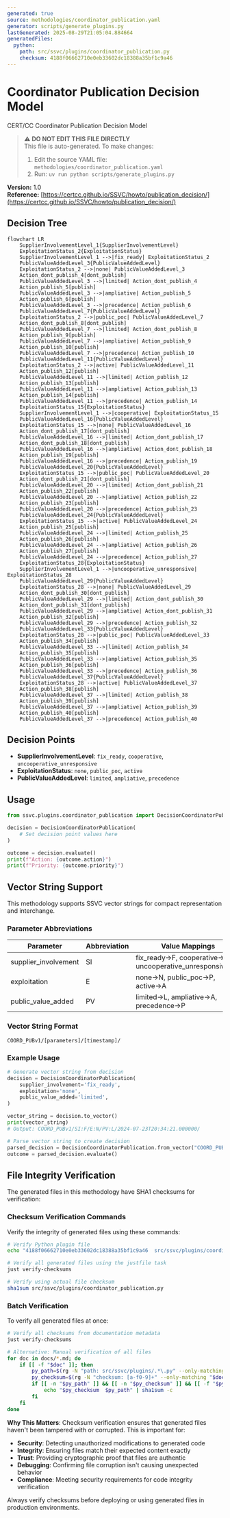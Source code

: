 ```yaml
---
generated: true
source: methodologies/coordinator_publication.yaml
generator: scripts/generate_plugins.py
lastGenerated: 2025-08-29T21:05:04.884664
generatedFiles:
  python:
    path: src/ssvc/plugins/coordinator_publication.py
    checksum: 4188f06662710e0eb33602dc18388a35bf1c9a46
---
```


# Coordinator Publication Decision Model

CERT/CC Coordinator Publication Decision Model

> **⚠️ DO NOT EDIT THIS FILE DIRECTLY**  
> This file is auto-generated. To make changes:
> 1. Edit the source YAML file: `methodologies/coordinator_publication.yaml`
> 2. Run: `uv run python scripts/generate_plugins.py`

**Version:** 1.0  
**Reference:** [https://certcc.github.io/SSVC/howto/publication_decision/](https://certcc.github.io/SSVC/howto/publication_decision/)

## Decision Tree

```mermaid
flowchart LR
    SupplierInvolvementLevel_1{SupplierInvolvementLevel}
    ExploitationStatus_2{ExploitationStatus}
    SupplierInvolvementLevel_1 -->|fix_ready| ExploitationStatus_2
    PublicValueAddedLevel_3{PublicValueAddedLevel}
    ExploitationStatus_2 -->|none| PublicValueAddedLevel_3
    Action_dont_publish_4[dont_publish]
    PublicValueAddedLevel_3 -->|limited| Action_dont_publish_4
    Action_publish_5[publish]
    PublicValueAddedLevel_3 -->|ampliative| Action_publish_5
    Action_publish_6[publish]
    PublicValueAddedLevel_3 -->|precedence| Action_publish_6
    PublicValueAddedLevel_7{PublicValueAddedLevel}
    ExploitationStatus_2 -->|public_poc| PublicValueAddedLevel_7
    Action_dont_publish_8[dont_publish]
    PublicValueAddedLevel_7 -->|limited| Action_dont_publish_8
    Action_publish_9[publish]
    PublicValueAddedLevel_7 -->|ampliative| Action_publish_9
    Action_publish_10[publish]
    PublicValueAddedLevel_7 -->|precedence| Action_publish_10
    PublicValueAddedLevel_11{PublicValueAddedLevel}
    ExploitationStatus_2 -->|active| PublicValueAddedLevel_11
    Action_publish_12[publish]
    PublicValueAddedLevel_11 -->|limited| Action_publish_12
    Action_publish_13[publish]
    PublicValueAddedLevel_11 -->|ampliative| Action_publish_13
    Action_publish_14[publish]
    PublicValueAddedLevel_11 -->|precedence| Action_publish_14
    ExploitationStatus_15{ExploitationStatus}
    SupplierInvolvementLevel_1 -->|cooperative| ExploitationStatus_15
    PublicValueAddedLevel_16{PublicValueAddedLevel}
    ExploitationStatus_15 -->|none| PublicValueAddedLevel_16
    Action_dont_publish_17[dont_publish]
    PublicValueAddedLevel_16 -->|limited| Action_dont_publish_17
    Action_dont_publish_18[dont_publish]
    PublicValueAddedLevel_16 -->|ampliative| Action_dont_publish_18
    Action_publish_19[publish]
    PublicValueAddedLevel_16 -->|precedence| Action_publish_19
    PublicValueAddedLevel_20{PublicValueAddedLevel}
    ExploitationStatus_15 -->|public_poc| PublicValueAddedLevel_20
    Action_dont_publish_21[dont_publish]
    PublicValueAddedLevel_20 -->|limited| Action_dont_publish_21
    Action_publish_22[publish]
    PublicValueAddedLevel_20 -->|ampliative| Action_publish_22
    Action_publish_23[publish]
    PublicValueAddedLevel_20 -->|precedence| Action_publish_23
    PublicValueAddedLevel_24{PublicValueAddedLevel}
    ExploitationStatus_15 -->|active| PublicValueAddedLevel_24
    Action_publish_25[publish]
    PublicValueAddedLevel_24 -->|limited| Action_publish_25
    Action_publish_26[publish]
    PublicValueAddedLevel_24 -->|ampliative| Action_publish_26
    Action_publish_27[publish]
    PublicValueAddedLevel_24 -->|precedence| Action_publish_27
    ExploitationStatus_28{ExploitationStatus}
    SupplierInvolvementLevel_1 -->|uncooperative_unresponsive| ExploitationStatus_28
    PublicValueAddedLevel_29{PublicValueAddedLevel}
    ExploitationStatus_28 -->|none| PublicValueAddedLevel_29
    Action_dont_publish_30[dont_publish]
    PublicValueAddedLevel_29 -->|limited| Action_dont_publish_30
    Action_dont_publish_31[dont_publish]
    PublicValueAddedLevel_29 -->|ampliative| Action_dont_publish_31
    Action_publish_32[publish]
    PublicValueAddedLevel_29 -->|precedence| Action_publish_32
    PublicValueAddedLevel_33{PublicValueAddedLevel}
    ExploitationStatus_28 -->|public_poc| PublicValueAddedLevel_33
    Action_publish_34[publish]
    PublicValueAddedLevel_33 -->|limited| Action_publish_34
    Action_publish_35[publish]
    PublicValueAddedLevel_33 -->|ampliative| Action_publish_35
    Action_publish_36[publish]
    PublicValueAddedLevel_33 -->|precedence| Action_publish_36
    PublicValueAddedLevel_37{PublicValueAddedLevel}
    ExploitationStatus_28 -->|active| PublicValueAddedLevel_37
    Action_publish_38[publish]
    PublicValueAddedLevel_37 -->|limited| Action_publish_38
    Action_publish_39[publish]
    PublicValueAddedLevel_37 -->|ampliative| Action_publish_39
    Action_publish_40[publish]
    PublicValueAddedLevel_37 -->|precedence| Action_publish_40
```

## Decision Points

- **SupplierInvolvementLevel**: `fix_ready`, `cooperative`, `uncooperative_unresponsive`
- **ExploitationStatus**: `none`, `public_poc`, `active`
- **PublicValueAddedLevel**: `limited`, `ampliative`, `precedence`

## Usage

```python
from ssvc.plugins.coordinator_publication import DecisionCoordinatorPublication

decision = DecisionCoordinatorPublication(
    # Set decision point values here
)

outcome = decision.evaluate()
print(f"Action: {outcome.action}")
print(f"Priority: {outcome.priority}")
```


## Vector String Support

This methodology supports SSVC vector strings for compact representation and interchange.

### Parameter Abbreviations

| Parameter | Abbreviation | Value Mappings |
|-----------|--------------|----------------|
| supplier_involvement | SI | fix_ready→F, cooperative→C, uncooperative_unresponsive→U |
| exploitation | E | none→N, public_poc→P, active→A |
| public_value_added | PV | limited→L, ampliative→A, precedence→P |

### Vector String Format

```
COORD_PUBv1/[parameters]/[timestamp]/
```

### Example Usage

```python
# Generate vector string from decision
decision = DecisionCoordinatorPublication(
    supplier_involvement='fix_ready',
    exploitation='none',
    public_value_added='limited',
)

vector_string = decision.to_vector()
print(vector_string)
# Output: COORD_PUBv1/SI:F/E:N/PV:L/2024-07-23T20:34:21.000000/

# Parse vector string to create decision
parsed_decision = DecisionCoordinatorPublication.from_vector("COORD_PUBv1/SI:F/E:N/PV:L/2024-07-23T20:34:21.000000/")
outcome = parsed_decision.evaluate()
```

## File Integrity Verification

The generated files in this methodology have SHA1 checksums for verification:

### Checksum Verification Commands

Verify the integrity of generated files using these commands:

```bash
# Verify Python plugin file
echo "4188f06662710e0eb33602dc18388a35bf1c9a46  src/ssvc/plugins/coordinator_publication.py" | sha1sum -c

# Verify all generated files using the justfile task
just verify-checksums

# Verify using actual file checksum  
sha1sum src/ssvc/plugins/coordinator_publication.py
```

### Batch Verification

To verify all generated files at once:

```bash
# Verify all checksums from documentation metadata
just verify-checksums

# Alternative: Manual verification of all files
for doc in docs/*.md; do
    if [[ -f "$doc" ]]; then
        py_path=$(rg -N "path: src/ssvc/plugins/.*\.py" --only-matching "$doc" 2>/dev/null | head -1 | sed 's/path: //' || true)
        py_checksum=$(rg -N "checksum: [a-f0-9]+" --only-matching "$doc" 2>/dev/null | head -1 | sed 's/checksum: //' || true)
        if [[ -n "$py_path" ]] && [[ -n "$py_checksum" ]] && [[ -f "$py_path" ]]; then
            echo "$py_checksum  $py_path" | sha1sum -c
        fi
    fi
done
```

**Why This Matters**: Checksum verification ensures that generated files haven't been tampered with or corrupted. This is important for:
- **Security**: Detecting unauthorized modifications to generated code
- **Integrity**: Ensuring files match their expected content exactly  
- **Trust**: Providing cryptographic proof that files are authentic
- **Debugging**: Confirming file corruption isn't causing unexpected behavior
- **Compliance**: Meeting security requirements for code integrity verification

Always verify checksums before deploying or using generated files in production environments.
